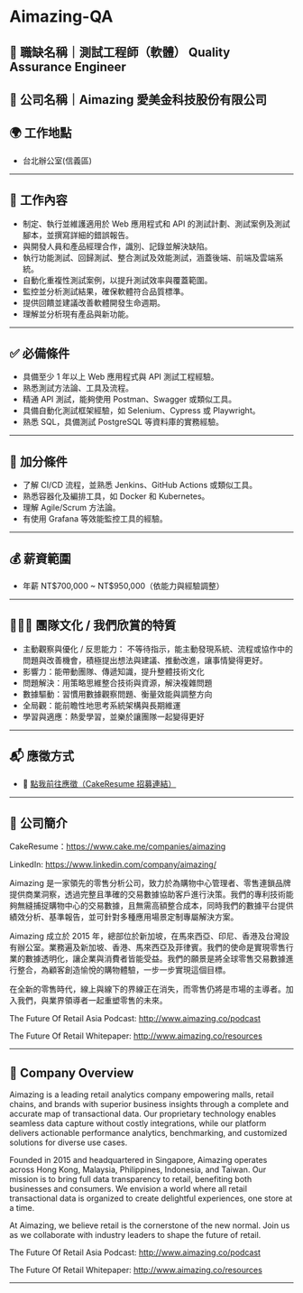 # Aimazing-QA
## 💼 職缺名稱｜測試工程師（軟體） Quality Assurance Engineer 

## 🏢 公司名稱｜Aimazing 愛美金科技股份有限公司

## 🌍 工作地點

* 台北辦公室(信義區)

---

## 🧭 工作內容

* 制定、執行並維護適用於 Web 應用程式和 API 的測試計劃、測試案例及測試腳本，並撰寫詳細的錯誤報告。
* 與開發人員和產品經理合作，識別、記錄並解決缺陷。
* 執行功能測試、回歸測試、整合測試及效能測試，涵蓋後端、前端及雲端系統。
* 自動化重複性測試案例，以提升測試效率與覆蓋範圍。
* 監控並分析測試結果，確保軟體符合品質標準。
* 提供回饋並建議改善軟體開發生命週期。
* 理解並分析現有產品與新功能。 

---

## ✅ 必備條件

* 具備至少 1 年以上 Web 應用程式與 API 測試工程經驗。
* 熟悉測試方法論、工具及流程。
* 精通 API 測試，能夠使用 Postman、Swagger 或類似工具。
* 具備自動化測試框架經驗，如 Selenium、Cypress 或 Playwright。
* 熟悉 SQL，具備測試 PostgreSQL 等資料庫的實務經驗。

---

## 💎 加分條件

* 了解 CI/CD 流程，並熟悉 Jenkins、GitHub Actions 或類似工具。
* 熟悉容器化及編排工具，如 Docker 和 Kubernetes。
* 理解 Agile/Scrum 方法論。
* 有使用 Grafana 等效能監控工具的經驗。

---

## 💰 薪資範圍

* 年薪 NT\$700,000 ~ NT\$950,000（依能力與經驗調整）

---

## 🧑‍🤝‍🧑 團隊文化 / 我們欣賞的特質

* 主動觀察與優化 / 反思能力：
  不等待指示，能主動發現系統、流程或協作中的問題與改善機會，積極提出想法與建議、推動改進，讓事情變得更好。
* 影響力：能帶動團隊、傳遞知識，提升整體技術文化
* 問題解決：用策略思維整合技術與資源，解決複雜問題
* 數據驅動：習慣用數據觀察問題、衡量效能與調整方向
* 全局觀：能前瞻性地思考系統架構與長期維運
* 學習與適應：熱愛學習，並樂於讓團隊一起變得更好

---

## 📬 應徵方式

* 🔗 [點我前往應徵（CakeResume 招募連結）](https://www.cake.me/companies/aimazing/jobs/quality-assurance-engineer-qa-test-engineer-c8973b)

---

## 🏢 公司簡介

CakeResume：https://www.cake.me/companies/aimazing

LinkedIn: https://www.linkedin.com/company/aimazing/

Aimazing 是一家領先的零售分析公司，致力於為購物中心管理者、零售連鎖品牌提供商業洞察，透過完整且準確的交易數據協助客戶進行決策。我們的專利技術能夠無縫捕捉購物中心的交易數據，且無需高額整合成本，同時我們的數據平台提供績效分析、基準報告，並可針對多種應用場景定制專屬解決方案。

Aimazing 成立於 2015 年，總部位於新加坡，在馬來西亞、印尼、香港及台灣設有辦公室。業務遍及新加坡、香港、馬來西亞及菲律賓。我們的使命是實現零售行業的數據透明化，讓企業與消費者皆能受益。我們的願景是將全球零售交易數據進行整合，為顧客創造愉悅的購物體驗，一步一步實現這個目標。

在全新的零售時代，線上與線下的界線正在消失，而零售仍將是市場的主導者。加入我們，與業界領導者一起重塑零售的未來。

The Future Of Retail Asia Podcast: http://www.aimazing.co/podcast

The Future Of Retail Whitepaper: http://www.aimazing.co/resources

--- 
## 🏢 Company Overview
Aimazing is a leading retail analytics company empowering malls, retail chains, and brands with superior business insights through a complete and accurate map of transactional data. Our proprietary technology enables seamless data capture without costly integrations, while our platform delivers actionable performance analytics, benchmarking, and customized solutions for diverse use cases.

Founded in 2015 and headquartered in Singapore, Aimazing operates across Hong Kong, Malaysia, Philippines, Indonesia, and Taiwan. Our mission is to bring full data transparency to retail, benefiting both businesses and consumers. We envision a world where all retail transactional data is organized to create delightful experiences, one store at a time.

At Aimazing, we believe retail is the cornerstone of the new normal. Join us as we collaborate with industry leaders to shape the future of retail.

The Future Of Retail Asia Podcast: http://www.aimazing.co/podcast

The Future Of Retail Whitepaper: http://www.aimazing.co/resources

---
